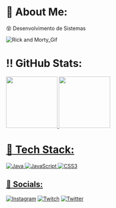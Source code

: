 #  :loudspeaker: About Me:
  :dizzy_face: Desenvolvimento de Sistemas<br> 

![Rick and Morty_Gif]((https://i.pinimg.com/originals/6e/39/6a/6e396ac75293f741be7b7855ba4968e5.gif)
)

# :bangbang: GitHub Stats:
<a href="https://github.com/mxngs">
<img loading="lazy" height="140em" src="https://github-readme-stats.vercel.app/api/top-langs/?username=luaa27&layout=compact&langs_count=7&theme=dracula"/>
<img loading="lazy" height="140em" src="https://github-readme-stats.vercel.app/api?username=luaa27&show_icons=true&theme=dracula&include_all_commits=true&count_private=true"/>
</div>


# :pushpin: Tech Stack:
![Java](https://img.shields.io/badge/java-%23ED8B00.svg?style=for-the-badge&logo=java&logoColor=white) ![JavaScript](https://img.shields.io/badge/javascript-%23323330.svg?style=for-the-badge&logo=javascript&logoColor=%23F7DF1E) ![CSS3](https://img.shields.io/badge/css3-%231572B6.svg?style=for-the-badge&logo=css3&logoColor=white)

## :dart: Socials:
[![Instagram](https://img.shields.io/badge/Instagram-%23E4405F.svg?logo=Instagram&logoColor=white)]((https://www.instagram.com/hzgabss/)) [![Twitch](https://img.shields.io/badge/Twitch-%239146FF.svg?logo=Twitch&logoColor=white)]((https://www.twitch.tv/)) [![Twitter](https://img.shields.io/badge/Twitter-%231DA1F2.svg?logo=Twitter&logoColor=white)](https://twitter.com/mxngs) 


